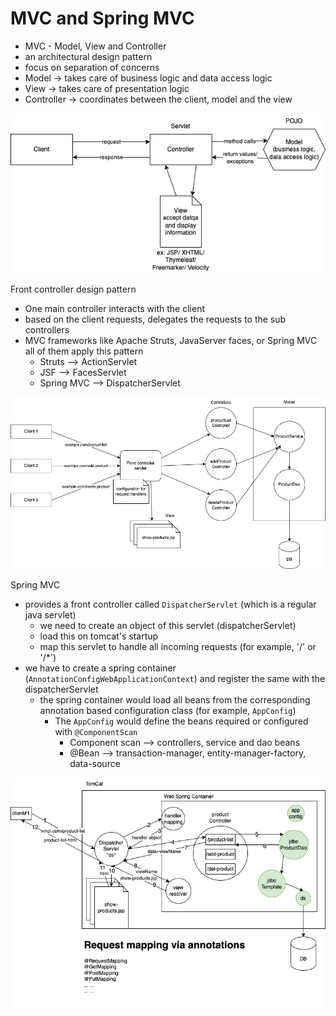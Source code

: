 # MVC and Spring MVC

- MVC - Model, View and Controller
- an architectural design pattern
- focus on separation of concerns
- Model -> takes care of business logic and data access logic
- View -> takes care of presentation logic
- Controller -> coordinates between the client, model and the view

![](./mvc.dio.png)

Front controller design pattern

- One main controller interacts with the client
- based on the client requests, delegates the requests to the sub controllers
- MVC frameworks like Apache Struts, JavaServer faces, or Spring MVC all of them apply this pattern
  - Struts --> ActionServlet
  - JSF --> FacesServlet
  - Spring MVC --> DispatcherServlet

![](./front-controller.dio.png)

Spring MVC

- provides a front controller called `DispatcherServlet` (which is a regular java servlet)
  - we need to create an object of this servlet (dispatcherServlet)
  - load this on tomcat's startup
  - map this servlet to handle all incoming requests (for example, '/' or '/\*')
- we have to create a spring container (`AnnotationConfigWebApplicationContext`) and register the same with the dispatcherServlet
  - the spring container would load all beans from the corresponding annotation based configuration class (for example, `AppConfig`)
    - The `AppConfig` would define the beans required or configured with `@ComponentScan`
      - Component scan --> controllers, service and dao beans
      - @Bean --> transaction-manager, entity-manager-factory, data-source

![](./springmvc.dio.png)

